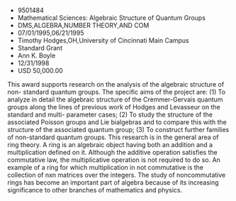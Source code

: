 
* 9501484
* Mathematical Sciences: Algebraic Structure of Quantum Groups
* DMS,ALGEBRA,NUMBER THEORY,AND COM
* 07/01/1995,06/21/1995
* Timothy Hodges,OH,University of Cincinnati Main Campus
* Standard Grant
* Ann K. Boyle
* 12/31/1998
* USD 50,000.00

This award supports research on the analysis of the algebraic structure of non-
standard quantum groups. The specific aims of the project are: (1) To analyze in
detail the algebraic structure of the Cremmer-Gervais quantum groups along the
lines of previous work of Hodges and Levasseur on the standard and multi-
parameter cases; (2) To study the structure of the associated Poisson groups and
Lie bialgebras and to compare this with the structure of the associated quantum
group; (3) To construct further families of non-standard quantum groups. This
research is in the general area of ring theory. A ring is an algebraic object
having both an addition and a multiplication defined on it. Although the
additive operation satisfies the commutative law, the multiplicative operation
is not required to do so. An example of a ring for which multiplication in not
commutative is the collection of nxn matrices over the integers. The study of
noncommutative rings has become an important part of algebra because of its
increasing significance to other branches of mathematics and physics.
